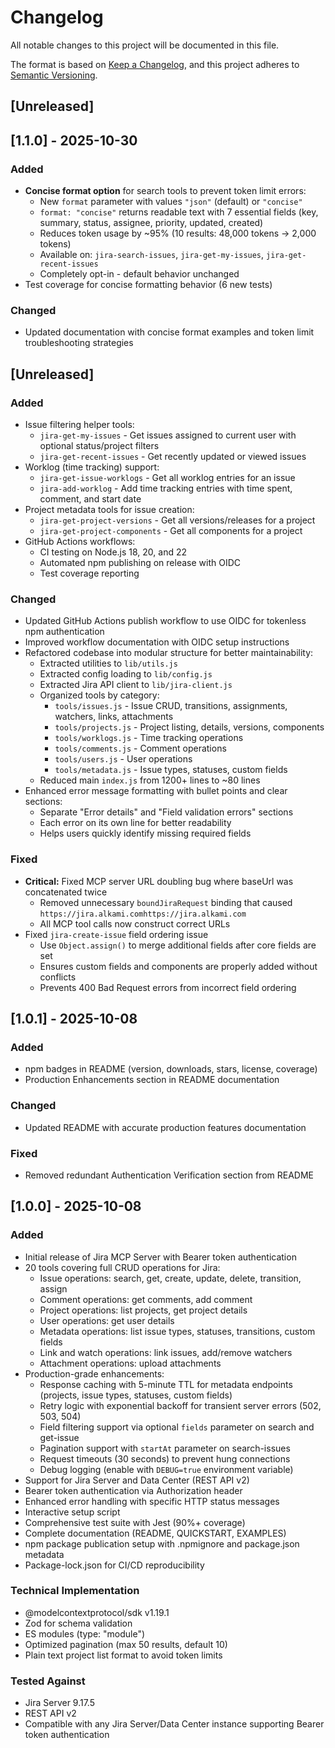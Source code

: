 # Changelog

All notable changes to this project will be documented in this file.

The format is based on [Keep a Changelog](https://keepachangelog.com/en/1.0.0/),
and this project adheres to [Semantic Versioning](https://semver.org/spec/v2.0.0.html).

## [Unreleased]

## [1.1.0] - 2025-10-30

### Added

- **Concise format option** for search tools to prevent token limit errors:
  - New `format` parameter with values `"json"` (default) or `"concise"`
  - `format: "concise"` returns readable text with 7 essential fields (key, summary, status, assignee, priority, updated, created)
  - Reduces token usage by ~95% (10 results: 48,000 tokens → 2,000 tokens)
  - Available on: `jira-search-issues`, `jira-get-my-issues`, `jira-get-recent-issues`
  - Completely opt-in - default behavior unchanged
- Test coverage for concise formatting behavior (6 new tests)

### Changed

- Updated documentation with concise format examples and token limit troubleshooting strategies

## [Unreleased]

### Added

- Issue filtering helper tools:
  - `jira-get-my-issues` - Get issues assigned to current user with optional status/project filters
  - `jira-get-recent-issues` - Get recently updated or viewed issues
- Worklog (time tracking) support:
  - `jira-get-issue-worklogs` - Get all worklog entries for an issue
  - `jira-add-worklog` - Add time tracking entries with time spent, comment, and start date
- Project metadata tools for issue creation:
  - `jira-get-project-versions` - Get all versions/releases for a project
  - `jira-get-project-components` - Get all components for a project
- GitHub Actions workflows:
  - CI testing on Node.js 18, 20, and 22
  - Automated npm publishing on release with OIDC
  - Test coverage reporting

### Changed

- Updated GitHub Actions publish workflow to use OIDC for tokenless npm authentication
- Improved workflow documentation with OIDC setup instructions
- Refactored codebase into modular structure for better maintainability:
  - Extracted utilities to `lib/utils.js`
  - Extracted config loading to `lib/config.js`
  - Extracted Jira API client to `lib/jira-client.js`
  - Organized tools by category:
    - `tools/issues.js` - Issue CRUD, transitions, assignments, watchers, links, attachments
    - `tools/projects.js` - Project listing, details, versions, components
    - `tools/worklogs.js` - Time tracking operations
    - `tools/comments.js` - Comment operations
    - `tools/users.js` - User operations
    - `tools/metadata.js` - Issue types, statuses, custom fields
  - Reduced main `index.js` from 1200+ lines to ~80 lines
- Enhanced error message formatting with bullet points and clear sections:
  - Separate "Error details" and "Field validation errors" sections
  - Each error on its own line for better readability
  - Helps users quickly identify missing required fields

### Fixed

- **Critical:** Fixed MCP server URL doubling bug where baseUrl was concatenated twice
  - Removed unnecessary `boundJiraRequest` binding that caused `https://jira.alkami.comhttps://jira.alkami.com`
  - All MCP tool calls now construct correct URLs
- Fixed `jira-create-issue` field ordering issue
  - Use `Object.assign()` to merge additional fields after core fields are set
  - Ensures custom fields and components are properly added without conflicts
  - Prevents 400 Bad Request errors from incorrect field ordering

## [1.0.1] - 2025-10-08

### Added

- npm badges in README (version, downloads, stars, license, coverage)
- Production Enhancements section in README documentation

### Changed

- Updated README with accurate production features documentation

### Fixed

- Removed redundant Authentication Verification section from README

## [1.0.0] - 2025-10-08

### Added

- Initial release of Jira MCP Server with Bearer token authentication
- 20 tools covering full CRUD operations for Jira:
  - Issue operations: search, get, create, update, delete, transition, assign
  - Comment operations: get comments, add comment
  - Project operations: list projects, get project details
  - User operations: get user details
  - Metadata operations: list issue types, statuses, transitions, custom fields
  - Link and watch operations: link issues, add/remove watchers
  - Attachment operations: upload attachments
- Production-grade enhancements:
  - Response caching with 5-minute TTL for metadata endpoints (projects, issue types, statuses, custom fields)
  - Retry logic with exponential backoff for transient server errors (502, 503, 504)
  - Field filtering support via optional `fields` parameter on search and get-issue
  - Pagination support with `startAt` parameter on search-issues
  - Request timeouts (30 seconds) to prevent hung connections
  - Debug logging (enable with `DEBUG=true` environment variable)
- Support for Jira Server and Data Center (REST API v2)
- Bearer token authentication via Authorization header
- Enhanced error handling with specific HTTP status messages
- Interactive setup script
- Comprehensive test suite with Jest (90%+ coverage)
- Complete documentation (README, QUICKSTART, EXAMPLES)
- npm package publication setup with .npmignore and package.json metadata
- Package-lock.json for CI/CD reproducibility

### Technical Implementation

- @modelcontextprotocol/sdk v1.19.1
- Zod for schema validation
- ES modules (type: "module")
- Optimized pagination (max 50 results, default 10)
- Plain text project list format to avoid token limits

### Tested Against

- Jira Server 9.17.5
- REST API v2
- Compatible with any Jira Server/Data Center instance supporting Bearer token authentication
